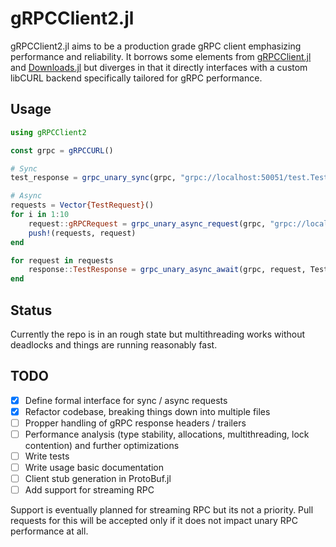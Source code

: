 # gRPCClient2.jl

gRPCClient2.jl aims to be a production grade gRPC client emphasizing performance and reliability. It borrows some elements from [gRPCClient.jl](https://github.com/JuliaComputing/gRPCClient.jl) and [Downloads.jl](https://github.com/JuliaLang/Downloads.jl) but diverges in that it directly interfaces with a custom libCURL backend specifically tailored for gRPC performance.

## Usage

```julia
using gRPCClient2

const grpc = gRPCCURL()

# Sync
test_response = grpc_unary_sync(grpc, "grpc://localhost:50051/test.TestService/TestRPC", TestRequest(1), TestResponse)

# Async
requests = Vector{TestRequest}()
for i in 1:10
    request::gRPCRequest = grpc_unary_async_request(grpc, "grpc://localhost:50051/test.TestService/TestRPC", TestRequest(1))
    push!(requests, request)
end

for request in requests
    response::TestResponse = grpc_unary_async_await(grpc, request, TestResponse)
end
```

## Status

Currently the repo is in an rough state but multithreading works without deadlocks and things are running reasonably fast.

## TODO

- [x] Define formal interface for sync / async requests
- [x] Refactor codebase, breaking things down into multiple files
- [ ] Propper handling of gRPC response headers / trailers
- [ ] Performance analysis (type stability, allocations, multithreading, lock contention) and further optimizations
- [ ] Write tests
- [ ] Write usage basic documentation
- [ ] Client stub generation in ProtoBuf.jl
- [ ] Add support for streaming RPC

Support is eventually planned for streaming RPC but its not a priority. Pull requests for this will be accepted only if it does not impact unary RPC performance at all.
